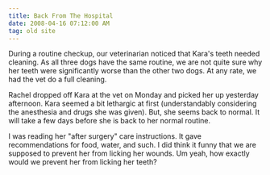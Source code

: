 ```yaml
---
title: Back From The Hospital
date: 2008-04-16 07:12:00 AM
tag: old site
---
```


During a routine checkup, our veterinarian noticed that Kara's teeth needed cleaning. As all three dogs have the same routine, we are not quite sure why her teeth were significantly worse than the other two dogs. At any rate, we had the vet do a full cleaning.

Rachel dropped off Kara at the vet on Monday and picked her up yesterday afternoon. Kara seemed a bit lethargic at first (understandably considering the anesthesia and drugs she was given). But, she seems back to normal. It will take a few days before she is back to her normal routine.

I was reading her "after surgery" care instructions. It gave recommendations for food, water, and such. I did think it funny that we are supposed to prevent her from licking her wounds. Um yeah, how exactly would we prevent her from licking her teeth?
